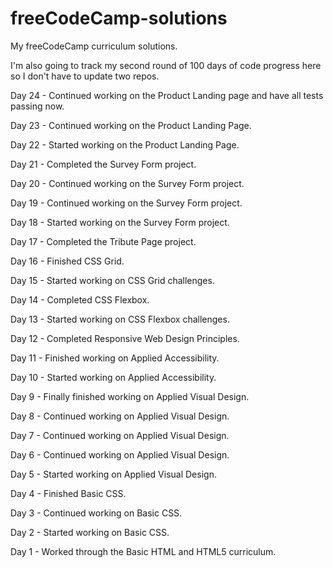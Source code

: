 # freeCodeCamp-solutions
My freeCodeCamp curriculum solutions.

I'm also going to track my second round of 100 days of code progress here so I don't have to update two repos.

Day 24 - Continued working on the Product Landing page and have all tests passing now.

Day 23 - Continued working on the Product Landing Page.

Day 22 - Started working on the Product Landing Page.

Day 21 - Completed the Survey Form project.

Day 20 - Continued working on the Survey Form project.

Day 19 - Continued working on the Survey Form project.

Day 18 - Started working on the Survey Form project.

Day 17 - Completed the Tribute Page project.

Day 16 - Finished CSS Grid.

Day 15 - Started working on CSS Grid challenges.

Day 14 - Completed CSS Flexbox.

Day 13 - Started working on CSS Flexbox challenges.

Day 12 - Completed Responsive Web Design Principles.

Day 11 - Finished working on Applied Accessibility.

Day 10 - Started working on Applied Accessibility.

Day 9 - Finally finished working on Applied Visual Design.

Day 8 - Continued working on Applied Visual Design. 

Day 7 - Continued working on Applied Visual Design. 

Day 6 - Continued working on Applied Visual Design.

Day 5 - Started working on Applied Visual Design.

Day 4 - Finished Basic CSS.

Day 3 - Continued working on Basic CSS.

Day 2 - Started working on Basic CSS.

Day 1 - Worked through the Basic HTML and HTML5 curriculum.